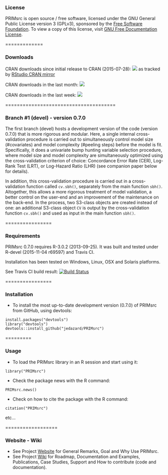 ### License

PRIMsrc is open source / free software, licensed under the GNU General Public License version 3 (GPLv3), 
sponsored by the [Free Software Foundation](http://www.fsf.org/). To view a copy of this license, visit 
[GNU Free Documentation License](http://www.gnu.org/licenses/gpl-3.0.html).


=============
### Downloads

CRAN downloads since initial release to CRAN (2015-07-28):
[![](http://cranlogs.r-pkg.org/badges/grand-total/PRIMsrc)](http://cran.rstudio.com/web/packages/PRIMsrc/index.html)
as tracked by [RStudio CRAN mirror](http://cran-logs.rstudio.com/)

CRAN downloads in the last month:
[![](http://cranlogs.r-pkg.org/badges/last-month/PRIMsrc)](http://cran.rstudio.com/web/packages/PRIMsrc/index.html)

CRAN downloads in the last week:
[![](http://cranlogs.r-pkg.org/badges/last-week/PRIMsrc)](http://cran.rstudio.com/web/packages/PRIMsrc/index.html)


======================================
### Branch #1  (devel) - version 0.7.0

The first branch (devel) hosts a development version of the code (version 0.7.0) that is more rigorous and modular. 
Here, a single internal cross-validation procedure is carried out to simultaneously control model size (#covariates) and model complexity (#peeling steps) before the model is fit. 
Specifically, it does a univariate bump hunting variable selection procedure, where model size and model complexity are simultaneously optimized using the cross-validation criterion of choice: 
Concordance Error Rate (CER), Log-Rank Test (LRT), or Log-Hazard Ratio (LHR) (see companion paper below for details).

In addition, this cross-validation procedure is carried out in a cross-validation function called `cv.sbh()`, separately from the main function `sbh()`. 
Altogether, this allows a more rigorous treatment of model validation, a better control on the user-end and an improvement of the maintenance on the back-end. 
In the process, two S3-class objects are created instead of one: an additional S3-class object `CV` is output by the cross-validation function `cv.sbh()` and used as input in the main function `sbh()`. 


================
### Requirements

PRIMsrc 0.7.0 requires R-3.0.2 (2013-09-25). It was built and tested under R-devel (2015-11-04 r69597) and Travis CI. 

Installation has been tested on Windows, Linux, OSX and Solaris platforms. 

See Travis CI build result:
[![Build Status](https://travis-ci.org/jedazard/PRIMsrc.png?branch=devel)](https://travis-ci.org/jedazard/PRIMsrc)


================
### Installation

* To install the most up-to-date development version (0.7.0) of PRIMsrc from GitHub, using devtools:

```{r}
install.packages("devtools")
library("devtools")
devtools::install_github("jedazard/PRIMsrc")
```


=========
### Usage

* To load the PRIMsrc library in an R session and start using it:

```{r}
library("PRIMsrc")
```

* Check the package news with the R command:

```{r}
PRIMsrc.news()
```

* Check on how to cite the package with the R command:

```{r}
citation("PRIMsrc")
```

etc...


==================
### Website - Wiki

- See Project [Website](http://www.primsrc.com) for General Remarks, Goal and Why Use PRIMsrc.
- See Project [Wiki](https://github.com/jedazard/PRIMsrc/wiki) for Roadmap, Documentation and Examples, Publications, Case Studies, Support and How to contribute (code and documentation).
